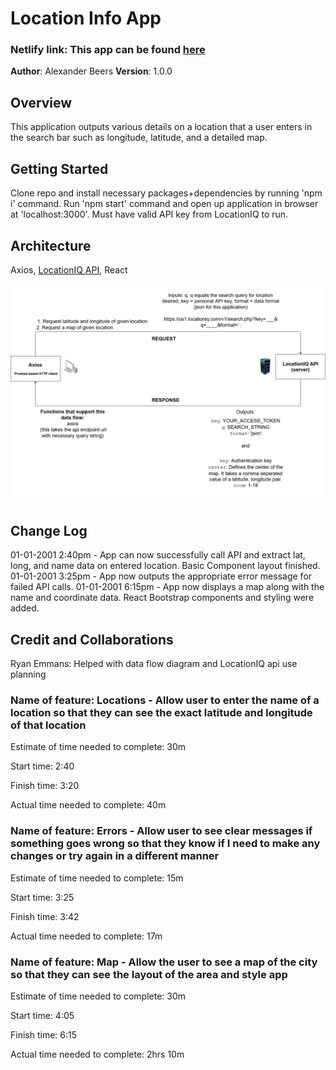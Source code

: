 
# Location Info App
### Netlify link: This app can be found [here](https://nervous-mclean-43f026.netlify.app/)

**Author**: Alexander Beers
**Version**: 1.0.0

## Overview

This application outputs various details on a location that a user enters in the search bar such as longitude, latitude, and a detailed map.

## Getting Started

Clone repo and install necessary packages+dependencies by running 'npm i' command. Run 'npm start' command and open up application in browser at 'localhost:3000'. Must have valid API key from LocationIQ to run.

## Architecture

Axios, [LocationIQ API](https://locationiq.com/), React

![Data Flow Diagram](DataFlow.jpg)

## Change Log

01-01-2001 2:40pm - App can now successfully call API and extract lat, long, and name data on entered location. Basic Component layout finished.
01-01-2001 3:25pm - App now outputs the appropriate error message for failed API calls.
01-01-2001 6:15pm - App now displays a map along with the name and coordinate data. React Bootstrap components and styling were added.

## Credit and Collaborations

Ryan Emmans: Helped with data flow diagram and LocationIQ api use planning

### Name of feature: Locations - Allow user to enter the name of a location so that they can see the exact latitude and longitude of that location

Estimate of time needed to complete: 30m

Start time: 2:40

Finish time: 3:20

Actual time needed to complete: 40m

### Name of feature: Errors - Allow user to see clear messages if something goes wrong so that they know if I need to make any changes or try again in a different manner

Estimate of time needed to complete: 15m

Start time: 3:25

Finish time: 3:42

Actual time needed to complete: 17m

### Name of feature: Map - Allow the user to see a map of the city so that they can see the layout of the area and style app

Estimate of time needed to complete: 30m

Start time: 4:05

Finish time: 6:15

Actual time needed to complete: 2hrs 10m

